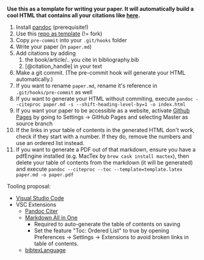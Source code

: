 __Use this as a template for writing your paper. It will automatically build a cool HTML that contains all your citations like [here](https://robert-nickel.github.io/paper).__

1. Install [pandoc](https://pandoc.org/installing.html) (prerequisite!)
2. Use this [repo as template](https://docs.github.com/en/free-pro-team@latest/github/creating-cloning-and-archiving-repositories/creating-a-repository-from-a-template#creating-a-repository-from-a-template) (!= fork)
3. Copy `pre-commit` into your `.git/hooks` folder
4. Write your paper (in `paper.md`)
5. Add citations by adding
   1. the book/article/.. you cite in bibliography.bib
   2. [@citation_handle] in your text
6. Make a git commit. (The pre-commit hook will generate your HTML automatically.)
7. If you want to rename `paper.md`, rename it's reference in `.git/hooks/pre-commit` as well
8. If you want to generate your HTML without commiting, execute `pandoc --citeproc paper.md -s --shift-heading-level-by=1 -o index.html`
9. If you want your paper to be accessible as a website, activate [Github Pages](https://pages.github.com/) by going to Settings -> GitHub Pages and selecting Master as source branch
10. If the links in your table of contents in the generated HTML don't work, check if they start with a number. If they do, remove the numbers and use an ordered list instead.
11. If you want to generate a PDF out of that markdown, ensure you have a pdfEngine installed (e.g. MacTex by `brew cask install mactex`), then delete your table of contents from the markdown (it will be generated) and execute `pandoc --citeproc --toc --template=template.latex paper.md -o paper.pdf`

Tooling proposal:
- [Visual Studio Code](https://code.visualstudio.com/)
- VSC Extensions
  - [Pandoc Citer](https://marketplace.visualstudio.com/items?itemName=notZaki.pandocciter)
  - [Markdown All in One](https://marketplace.visualstudio.com/items?itemName=yzhang.markdown-all-in-one)
    - Required to auto-generate the table of contents on saving
    - Set the feature "Toc: Ordered List" to true by opening Preferences -> Settings -> Extensions to avoid broken links in table of contents.
  - [bibtexLanguage](https://marketplace.visualstudio.com/items?itemName=phr0s.bib)
